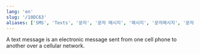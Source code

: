 ```yaml
---
lang: 'en'
slug: '/10DC63'
aliases: ['SMS', 'Texts', '문자', '문자 메시지', '메시지', '문자메시지', '문자 메세지', '메세지,']
---
```


A text message is an electronic message sent from one cell phone to another over a cellular network.

